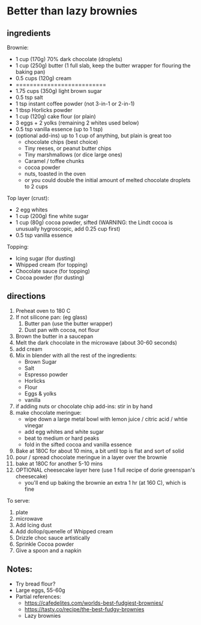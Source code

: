 #   Better than lazy brownies


##  ingredients

Brownie:
*   1 cup (170g) 70% dark chocolate (droplets)
*   1 cup (250g) butter (1 full slab, keep the butter wrapper for flouring the baking pan)
*   0.5 cups (120g) cream
*   ==========================
*   1.75 cups (350g) light brown sugar
*   0.5 tsp salt
*   1 tsp instant coffee powder (not 3-in-1 or 2-in-1)
*   1 tbsp Horlicks powder
*   1 cup (120g) cake flour (or plain)
*   3 eggs + 2 yolks (remaining 2 whites used below)
*   0.5 tsp vanilla essence (up to 1 tsp)
*   (optional add-ins) up to 1 cup of anything, but plain is great too
    *   chocolate chips (best choice)
    *   Tiny reeses, or peanut butter chips
    *   Tiny marshmallows (or dice large ones)
    *   Caramel / toffee chunks
    *   cocoa powder
    *   nuts, toasted in the oven
    *   or you could double the initial amount of melted chocolate droplets to 2 cups

Top layer (crust):
*   2 egg whites
*   1 cup (200g) fine white sugar
*   1 cup (80g) cocoa powder, sifted (WARNING: the Lindt cocoa is unusually hygroscopic, add 0.25 cup first)
*   0.5 tsp vanilla essence

Topping:
*   Icing sugar (for dusting)
*   Whipped cream (for topping)
*   Chocolate sauce (for topping)
*   Cocoa powder (for dusting)
	
##  directions

1.  Preheat oven to 180 C
2.  If not silicone pan: (eg glass)
    1.  Butter pan (use the butter wrapper)
    2.  Dust pan with cocoa, not flour
3.  Brown the butter in a saucepan
4.  Melt the dark chocolate in the microwave (about 30-60 seconds)
5.  add cream
6.  Mix in blender with all the rest of the ingredients:
    *   Brown Sugar 
    *   Salt 
    *   Espresso powder
    *   Horlicks
    *   Flour
    *   Eggs & yolks 
    *   vanilla 
7.  if adding nuts or chocolate chip add-ins: stir in by hand
8.  make chocolate meringue:
    *   wipe down a large metal bowl with lemon juice / citric acid / whtie vinegar
    *   add egg whites and white sugar
    *   beat to medium or hard peaks
    *   fold in the sifted cocoa and vanilla essence
9.  Bake at 180C for about 10 mins, a bit until top is flat and sort of solid
10. pour / spread chocolate meringue in a layer over the brownie
11. bake at 180C for another 5-10 mins
12. OPTIONAL cheesecake layer here (use 1 full recipe of dorie greenspan's cheesecake)
    *   you'll end up baking the brownie an extra 1 hr (at 160 C), which is fine


To serve:
1.  plate
2.  microwave
3.  Add Icing dust
4.  Add dollop/quenelle of Whipped cream
5.  Drizzle choc sauce artistically
6.  Sprinkle Cocoa powder
7.  Give a spoon and a napkin



##  Notes:
*   Try bread flour?
*   Large eggs, 55-60g
*   Partial references:
    *   https://cafedelites.com/worlds-best-fudgiest-brownies/
    *   https://tasty.co/recipe/the-best-fudgy-brownies
    *   Lazy brownies
